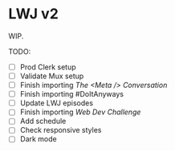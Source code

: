 # LWJ v2

WIP.

TODO:

- [ ] Prod Clerk setup
- [ ] Validate Mux setup
- [ ] Finish importing _The \<Meta /\> Conversation_
- [ ] Finish importing #DoItAnyways
- [ ] Update LWJ episodes
- [ ] Finish importing _Web Dev Challenge_
- [ ] Add schedule
- [ ] Check responsive styles
- [ ] Dark mode

